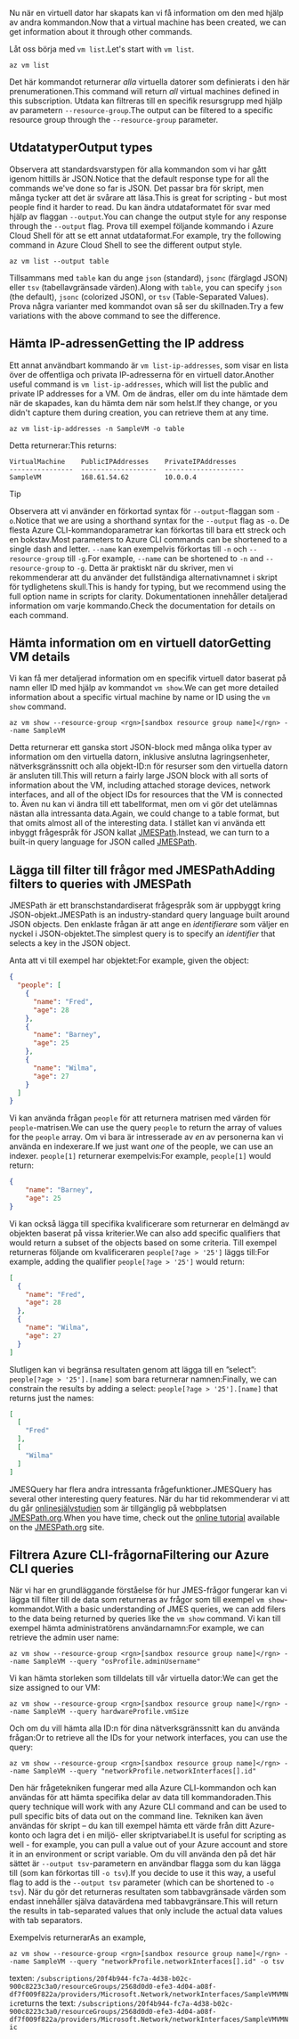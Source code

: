 <span data-ttu-id="905c3-101">Nu när en virtuell dator har skapats kan vi få information om den med hjälp av andra kommandon.</span><span class="sxs-lookup"><span data-stu-id="905c3-101">Now that a virtual machine has been created, we can get information about it through other commands.</span></span>

<span data-ttu-id="905c3-102">Låt oss börja med `vm list`.</span><span class="sxs-lookup"><span data-stu-id="905c3-102">Let's start with `vm list`.</span></span>

```azurecli
az vm list
```

<span data-ttu-id="905c3-103">Det här kommandot returnerar _alla_ virtuella datorer som definierats i den här prenumerationen.</span><span class="sxs-lookup"><span data-stu-id="905c3-103">This command will return _all_ virtual machines defined in this subscription.</span></span> <span data-ttu-id="905c3-104">Utdata kan filtreras till en specifik resursgrupp med hjälp av parametern `--resource-group`.</span><span class="sxs-lookup"><span data-stu-id="905c3-104">The output can be filtered to a specific resource group through the `--resource-group` parameter.</span></span> 

## <a name="output-types"></a><span data-ttu-id="905c3-105">Utdatatyper</span><span class="sxs-lookup"><span data-stu-id="905c3-105">Output types</span></span>
<span data-ttu-id="905c3-106">Observera att standardsvarstypen för alla kommandon som vi har gått igenom hittills är JSON.</span><span class="sxs-lookup"><span data-stu-id="905c3-106">Notice that the default response type for all the commands we've done so far is JSON.</span></span> <span data-ttu-id="905c3-107">Det passar bra för skript, men många tycker att det är svårare att läsa.</span><span class="sxs-lookup"><span data-stu-id="905c3-107">This is great for scripting - but most people find it harder to read.</span></span> <span data-ttu-id="905c3-108">Du kan ändra utdataformatet för svar med hjälp av flaggan `--output`.</span><span class="sxs-lookup"><span data-stu-id="905c3-108">You can change the output style for any response through the `--output` flag.</span></span> <span data-ttu-id="905c3-109">Prova till exempel följande kommando i Azure Cloud Shell för att se ett annat utdataformat.</span><span class="sxs-lookup"><span data-stu-id="905c3-109">For example, try the following command in Azure Cloud Shell to see the different output style.</span></span>

```azurecli
az vm list --output table
```

<span data-ttu-id="905c3-110">Tillsammans med `table` kan du ange `json` (standard), `jsonc` (färglagd JSON) eller `tsv` (tabellavgränsade värden).</span><span class="sxs-lookup"><span data-stu-id="905c3-110">Along with `table`, you can specify `json` (the default), `jsonc` (colorized JSON), or `tsv` (Table-Separated Values).</span></span> <span data-ttu-id="905c3-111">Prova några varianter med kommandot ovan så ser du skillnaden.</span><span class="sxs-lookup"><span data-stu-id="905c3-111">Try a few variations with the above command to see the difference.</span></span>

## <a name="getting-the-ip-address"></a><span data-ttu-id="905c3-112">Hämta IP-adressen</span><span class="sxs-lookup"><span data-stu-id="905c3-112">Getting the IP address</span></span>

<span data-ttu-id="905c3-113">Ett annat användbart kommando är `vm list-ip-addresses`, som visar en lista över de offentliga och privata IP-adresserna för en virtuell dator.</span><span class="sxs-lookup"><span data-stu-id="905c3-113">Another useful command is `vm list-ip-addresses`, which will list the public and private IP addresses for a VM.</span></span> <span data-ttu-id="905c3-114">Om de ändras, eller om du inte hämtade dem när de skapades, kan du hämta dem när som helst.</span><span class="sxs-lookup"><span data-stu-id="905c3-114">If they change, or you didn't capture them during creation, you can retrieve them at any time.</span></span>

```azurecli
az vm list-ip-addresses -n SampleVM -o table
```

<span data-ttu-id="905c3-115">Detta returnerar:</span><span class="sxs-lookup"><span data-stu-id="905c3-115">This returns:</span></span>

```
VirtualMachine    PublicIPAddresses    PrivateIPAddresses
----------------  -------------------  --------------------
SampleVM          168.61.54.62         10.0.0.4
```

> [!TIP]
> <span data-ttu-id="905c3-116">Observera att vi använder en förkortad syntax för `--output`-flaggan som `-o`.</span><span class="sxs-lookup"><span data-stu-id="905c3-116">Notice that we are using a shorthand syntax for the `--output` flag as `-o`.</span></span> <span data-ttu-id="905c3-117">De flesta Azure CLI-kommandoparametrar kan förkortas till bara ett streck och en bokstav.</span><span class="sxs-lookup"><span data-stu-id="905c3-117">Most parameters to Azure CLI commands can be shortened to a single dash and letter.</span></span> <span data-ttu-id="905c3-118">`--name` kan exempelvis förkortas till `-n` och `--resource-group` till `-g`.</span><span class="sxs-lookup"><span data-stu-id="905c3-118">For example, `--name` can be shortened to `-n` and `--resource-group` to `-g`.</span></span> <span data-ttu-id="905c3-119">Detta är praktiskt när du skriver, men vi rekommenderar att du använder det fullständiga alternativnamnet i skript för tydlighetens skull.</span><span class="sxs-lookup"><span data-stu-id="905c3-119">This is handy for typing, but we recommend using the full option name in scripts for clarity.</span></span> <span data-ttu-id="905c3-120">Dokumentationen innehåller detaljerad information om varje kommando.</span><span class="sxs-lookup"><span data-stu-id="905c3-120">Check the documentation for details on each command.</span></span>

## <a name="getting-vm-details"></a><span data-ttu-id="905c3-121">Hämta information om en virtuell dator</span><span class="sxs-lookup"><span data-stu-id="905c3-121">Getting VM details</span></span>

<span data-ttu-id="905c3-122">Vi kan få mer detaljerad information om en specifik virtuell dator baserat på namn eller ID med hjälp av kommandot `vm show`.</span><span class="sxs-lookup"><span data-stu-id="905c3-122">We can get more detailed information about a specific virtual machine by name or ID using the `vm show` command.</span></span>

```azurecli
az vm show --resource-group <rgn>[sandbox resource group name]</rgn> --name SampleVM
```

<span data-ttu-id="905c3-123">Detta returnerar ett ganska stort JSON-block med många olika typer av information om den virtuella datorn, inklusive anslutna lagringsenheter, nätverksgränssnitt och alla objekt-ID:n för resurser som den virtuella datorn är ansluten till.</span><span class="sxs-lookup"><span data-stu-id="905c3-123">This will return a fairly large JSON block with all sorts of information about the VM, including attached storage devices, network interfaces, and all of the object IDs for resources that the VM is connected to.</span></span> <span data-ttu-id="905c3-124">Även nu kan vi ändra till ett tabellformat, men om vi gör det utelämnas nästan alla intressanta data.</span><span class="sxs-lookup"><span data-stu-id="905c3-124">Again, we could change to a table format, but that omits almost all of the interesting data.</span></span> <span data-ttu-id="905c3-125">I stället kan vi använda ett inbyggt frågespråk för JSON kallat [JMESPath](http://jmespath.org/).</span><span class="sxs-lookup"><span data-stu-id="905c3-125">Instead, we can turn to a built-in query language for JSON called [JMESPath](http://jmespath.org/).</span></span>

## <a name="adding-filters-to-queries-with-jmespath"></a><span data-ttu-id="905c3-126">Lägga till filter till frågor med JMESPath</span><span class="sxs-lookup"><span data-stu-id="905c3-126">Adding filters to queries with JMESPath</span></span>

<span data-ttu-id="905c3-127">JMESPath är ett branschstandardiserat frågespråk som är uppbyggt kring JSON-objekt.</span><span class="sxs-lookup"><span data-stu-id="905c3-127">JMESPath is an industry-standard query language built around JSON objects.</span></span> <span data-ttu-id="905c3-128">Den enklaste frågan är att ange en _identifierare_ som väljer en nyckel i JSON-objektet.</span><span class="sxs-lookup"><span data-stu-id="905c3-128">The simplest query is to specify an _identifier_ that selects a key in the JSON object.</span></span>

<span data-ttu-id="905c3-129">Anta att vi till exempel har objektet:</span><span class="sxs-lookup"><span data-stu-id="905c3-129">For example, given the object:</span></span>

```json
{
  "people": [
    {
      "name": "Fred",
      "age": 28
    },
    {
      "name": "Barney",
      "age": 25
    },
    {
      "name": "Wilma",
      "age": 27
    }
  ]
}
```

<span data-ttu-id="905c3-130">Vi kan använda frågan `people` för att returnera matrisen med värden för `people`-matrisen.</span><span class="sxs-lookup"><span data-stu-id="905c3-130">We can use the query `people` to return the array of values for the `people` array.</span></span> <span data-ttu-id="905c3-131">Om vi bara är intresserade av _en_ av personerna kan vi använda en indexerare.</span><span class="sxs-lookup"><span data-stu-id="905c3-131">If we just want _one_ of the people, we can use an indexer.</span></span> <span data-ttu-id="905c3-132">`people[1]` returnerar exempelvis:</span><span class="sxs-lookup"><span data-stu-id="905c3-132">For example, `people[1]` would return:</span></span>

```json
{
    "name": "Barney",
    "age": 25
}
```

<span data-ttu-id="905c3-133">Vi kan också lägga till specifika kvalificerare som returnerar en delmängd av objekten baserat på vissa kriterier.</span><span class="sxs-lookup"><span data-stu-id="905c3-133">We can also add specific qualifiers that would return a subset of the objects based on some criteria.</span></span> <span data-ttu-id="905c3-134">Till exempel returneras följande om kvalificeraren `people[?age > '25']` läggs till:</span><span class="sxs-lookup"><span data-stu-id="905c3-134">For example, adding the qualifier `people[?age > '25']` would return:</span></span>

```json
[
  {
    "name": "Fred",
    "age": 28
  },
  {
    "name": "Wilma",
    "age": 27
  }
]
```

<span data-ttu-id="905c3-135">Slutligen kan vi begränsa resultaten genom att lägga till en ”select”: `people[?age > '25'].[name]` som bara returnerar namnen:</span><span class="sxs-lookup"><span data-stu-id="905c3-135">Finally, we can constrain the results by adding a select: `people[?age > '25'].[name]` that returns just the names:</span></span>

```json
[
  [
    "Fred"
  ],
  [
    "Wilma"
  ]
]
```

<span data-ttu-id="905c3-136">JMESQuery har flera andra intressanta frågefunktioner.</span><span class="sxs-lookup"><span data-stu-id="905c3-136">JMESQuery has several other interesting query features.</span></span> <span data-ttu-id="905c3-137">När du har tid rekommenderar vi att du går [onlinesjälvstudien](http://jmespath.org/tutorial.html) som är tillgänglig på webbplatsen [JMESPath.org](http://jmespath.org/).</span><span class="sxs-lookup"><span data-stu-id="905c3-137">When you have time, check out the [online tutorial](http://jmespath.org/tutorial.html) available on the [JMESPath.org](http://jmespath.org/) site.</span></span>

## <a name="filtering-our-azure-cli-queries"></a><span data-ttu-id="905c3-138">Filtrera Azure CLI-frågorna</span><span class="sxs-lookup"><span data-stu-id="905c3-138">Filtering our Azure CLI queries</span></span>

<span data-ttu-id="905c3-139">När vi har en grundläggande förståelse för hur JMES-frågor fungerar kan vi lägga till filter till de data som returneras av frågor som till exempel `vm show`-kommandot.</span><span class="sxs-lookup"><span data-stu-id="905c3-139">With a basic understanding of JMES queries, we can add filers to the data being returned by queries like the `vm show` command.</span></span> <span data-ttu-id="905c3-140">Vi kan till exempel hämta administratörens användarnamn:</span><span class="sxs-lookup"><span data-stu-id="905c3-140">For example, we can retrieve the admin user name:</span></span>

```azurecli
az vm show --resource-group <rgn>[sandbox resource group name]</rgn> --name SampleVM --query "osProfile.adminUsername"
```

<span data-ttu-id="905c3-141">Vi kan hämta storleken som tilldelats till vår virtuella dator:</span><span class="sxs-lookup"><span data-stu-id="905c3-141">We can get the size assigned to our VM:</span></span>

```azurecli
az vm show --resource-group <rgn>[sandbox resource group name]</rgn> --name SampleVM --query hardwareProfile.vmSize
```

<span data-ttu-id="905c3-142">Och om du vill hämta alla ID:n för dina nätverksgränssnitt kan du använda frågan:</span><span class="sxs-lookup"><span data-stu-id="905c3-142">Or to retrieve all the IDs for your network interfaces, you can use the query:</span></span>

```azurecli
az vm show --resource-group <rgn>[sandbox resource group name]</rgn> --name SampleVM --query "networkProfile.networkInterfaces[].id"
```

<span data-ttu-id="905c3-143">Den här frågetekniken fungerar med alla Azure CLI-kommandon och kan användas för att hämta specifika delar av data till kommandoraden.</span><span class="sxs-lookup"><span data-stu-id="905c3-143">This query technique will work with any Azure CLI command and can be used to pull specific bits of data out on the command line.</span></span> <span data-ttu-id="905c3-144">Tekniken kan även användas för skript – du kan till exempel hämta ett värde från ditt Azure-konto och lagra det i en miljö- eller skriptvariabel.</span><span class="sxs-lookup"><span data-stu-id="905c3-144">It is useful for scripting as well - for example, you can pull a value out of your Azure account and store it in an environment or script variable.</span></span> <span data-ttu-id="905c3-145">Om du vill använda den på det här sättet är `--output tsv`-parametern en användbar flagga som du kan lägga till (som kan förkortas till `-o tsv`).</span><span class="sxs-lookup"><span data-stu-id="905c3-145">If you decide to use it this way, a useful flag to add is the `--output tsv` parameter (which can be shortened to `-o tsv`).</span></span> <span data-ttu-id="905c3-146">När du gör det returneras resultaten som tabbavgränsade värden som endast innehåller själva datavärdena med tabbavgränsare.</span><span class="sxs-lookup"><span data-stu-id="905c3-146">This will return the results in tab-separated values that only include the actual data values with tab separators.</span></span>

<span data-ttu-id="905c3-147">Exempelvis returnerar</span><span class="sxs-lookup"><span data-stu-id="905c3-147">As an example,</span></span>

```azurecli
az vm show --resource-group <rgn>[sandbox resource group name]</rgn> --name SampleVM --query "networkProfile.networkInterfaces[].id" -o tsv
```

<span data-ttu-id="905c3-148">texten: `/subscriptions/20f4b944-fc7a-4d38-b02c-900c8223c3a0/resourceGroups/2568d0d0-efe3-4d04-a08f-df7f009f822a/providers/Microsoft.Network/networkInterfaces/SampleVMVMNic`</span><span class="sxs-lookup"><span data-stu-id="905c3-148">returns the text: `/subscriptions/20f4b944-fc7a-4d38-b02c-900c8223c3a0/resourceGroups/2568d0d0-efe3-4d04-a08f-df7f009f822a/providers/Microsoft.Network/networkInterfaces/SampleVMVMNic`</span></span>
